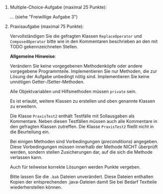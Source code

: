 1. Multiple-Choice-Aufgabe (maximal 25 Punkte):

    ... (siehe "Freiwillige Aufgabe 3")


2. Praxisaufgabe (maximal 75 Punkte):

    Vervollständigen Sie die gefragten Klassen `ReplaceOperator` und `ComposedOperator` bitte
    wie in den Kommentaren beschrieben an den mit TODO gekennzeichneten Stellen.
    
    **Allgemeine Hinweise**:
        
    Verändern Sie keine vorgegebenen Methodenköpfe oder andere vorgegebene Programmteile.
    Implementieren Sie nur Methoden, die zur Lösung der Aufgabe unbedingt nötig sind.
    Implementieren Sie keine unnötigen Getter-/Setter-Methoden.

    Alle Objektvariablen und Hilfsmethoden müssen `private` sein.

    Es ist erlaubt, weitere Klassen zu erstellen und oben genannte Klassen zu erweitern.

    Die Klasse `PraxisTest2` enthält Testfälle mit Sollausgaben als Kommentare.
    Neben diesen Testfällen müssen auch alle Kommentare in den gefragten Klassen zutreffen.
    Die Klasse `PraxisTest2` fließt nicht in die Beurteilung ein.

    Bei einigen Methoden sind Vorbedingungen (_preconditions_) angegeben.
    Diese Vorbedingungen müssen innerhalb der Methode NICHT überprüft werden,
    sondern stellen Zusicherungen dar, auf die sich die Methode verlassen kann.

    Auch für teilweise korrekte Lösungen werden Punkte vergeben.

    Bitte lassen Sie die `.bak` Dateien unverändert. Diese Dateien enthalten Kopien der
    entsprechenden .java-Dateien damit Sie bei Bedarf Textteile wiederherstellen können.
